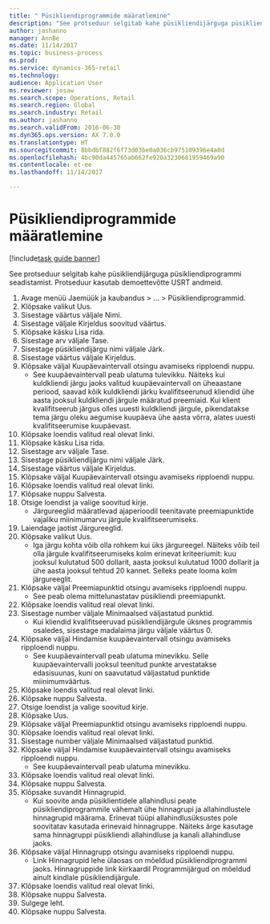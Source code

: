 ```yaml
--- 
title: " Püsikliendiprogrammide määratlemine"
description: "See protseduur selgitab kahe püsikliendijärguga püsikliendiprogrammi seadistamist."
author: jashanno
manager: AnnBe
ms.date: 11/14/2017
ms.topic: business-process
ms.prod: 
ms.service: dynamics-365-retail
ms.technology: 
audience: Application User
ms.reviewer: josaw
ms.search.scope: Operations, Retail
ms.search.region: Global
ms.search.industry: Retail
ms.author: jashanno
ms.search.validFrom: 2016-06-30
ms.dyn365.ops.version: AX 7.0.0
ms.translationtype: HT
ms.sourcegitcommit: 8bbdbf882f6f73d03be0a036cb975109396e4a0d
ms.openlocfilehash: 4bc90da445765ab662fe920a3230681959469a90
ms.contentlocale: et-ee
ms.lasthandoff: 11/14/2017

---
```

# <a name="define-loyalty-programs"></a> Püsikliendiprogrammide määratlemine

[!include[task guide banner](../includes/task-guide-banner.md)]

See protseduur selgitab kahe püsikliendijärguga püsikliendiprogrammi seadistamist. Protseduur kasutab demoettevõtte USRT andmeid.

1. Avage menüü Jaemüük ja kaubandus > ... > Püsikliendiprogrammid.
2. Klõpsake valikut Uus.
3. Sisestage väärtus väljale Nimi.
4. Sisestage väljale Kirjeldus soovitud väärtus.
5. Klõpsake käsku Lisa rida.
6. Sisestage arv väljale Tase.
7. Sisestage püsikliendijärgu nimi väljale Järk.
8. Sisestage väärtus väljale Kirjeldus.
9. Klõpsake väljal Kuupäevaintervall otsingu avamiseks ripploendi nuppu.
    * See kuupäevaintervall peab ulatuma tulevikku. Näiteks kui kuldkliendi järgu jaoks valitud kuupäevaintervall on üheaastane periood, saavad kõik kuldkliendi järku kvalifitseerunud kliendid ühe aasta jooksul kuldkliendi järgule määratud preemiaid. Kui klient kvalifitseerub järgus olles uuesti kuldkliendi järgule, pikendatakse tema järgu oleku aegumise kuupäeva ühe aasta võrra, alates uuesti kvalifitseerumise kuupäevast.  
10. Klõpsake loendis valitud real olevat linki.
11. Klõpsake käsku Lisa rida.
12. Sisestage arv väljale Tase.
13. Sisestage püsikliendijärgu nimi väljale Järk.
14. Sisestage väärtus väljale Kirjeldus.
15. Klõpsake väljal Kuupäevaintervall otsingu avamiseks ripploendi nuppu.
16. Klõpsake loendis valitud real olevat linki.
17. Klõpsake nuppu Salvesta.
18. Otsige loendist ja valige soovitud kirje.
    * Järgureeglid määratlevad ajaperioodil teenitavate preemiapunktide vajaliku miinimumarvu järgule kvalifitseerumiseks.  
19. Laiendage jaotist Järgureeglid.
20. Klõpsake valikut Uus.
    * Iga järgu kohta võib olla rohkem kui üks järgureegel. Näiteks võib teil olla järgule kvalifitseerumiseks kolm erinevat kriteeriumit: kuu jooksul kulutatud 500 dollarit, aasta jooksul kulutatud 1000 dollarit ja ühe aasta jooksul tehtud 20 kannet. Selleks peate looma kolm järgureeglit.  
21. Klõpsake väljal Preemiapunktid otsingu avamiseks ripploendi nuppu.
    * See peab olema mittelunastatav püsikliendi preemiapunkt.  
22. Klõpsake loendis valitud real olevat linki.
23. Sisestage number väljale Minimaalsed väljastatud punktid.
    * Kui kliendid kvalifitseeruvad püsikliendijärgule üksnes programmis osaledes, sisestage madalaima järgu väljale väärtus 0.  
24. Klõpsake väljal Hindamise kuupäevaintervall otsingu avamiseks ripploendi nuppu.
    * See kuupäevaintervall peab ulatuma minevikku. Selle kuupäevaintervalli jooksul teenitud punkte arvestatakse edasisuunas, kuni on saavutatud väljastatud punktide miinimumväärtus.  
25. Klõpsake loendis valitud real olevat linki.
26. Klõpsake nuppu Salvesta.
27. Otsige loendist ja valige soovitud kirje.
28. Klõpsake Uus.
29. Klõpsake väljal Preemiapunktid otsingu avamiseks ripploendi nuppu.
30. Klõpsake loendis valitud real olevat linki.
31. Sisestage number väljale Minimaalsed väljastatud punktid.
32. Klõpsake väljal Hindamise kuupäevaintervall otsingu avamiseks ripploendi nuppu.
    * See kuupäevaintervall peab ulatuma minevikku.  
33. Klõpsake loendis valitud real olevat linki.
34. Klõpsake nuppu Salvesta.
35. Klõpsake suvandit Hinnagrupid.
    * Kui soovite anda püsiklientidele allahindlusi peate püsikliendiprogrammile vähemalt ühe hinnagrupi ja allahindlustele hinnagrupid määrama. Erinevat tüüpi allahindlusüksustes pole soovitatav kasutada erinevaid hinnagruppe.  Näiteks ärge kasutage sama hinnagruppi püsikliendi allahindluse ja kanali allahindluse jaoks.  
36. Klõpsake väljal Hinnagrupp otsingu avamiseks ripploendi nuppu.
    * Link Hinnagrupid lehe ülaosas on mõeldud püsikliendiprogrammi jaoks. Hinnagruppide link kiirkaardil Programmijärgud on mõeldud ainult kindlale püsikliendijärgule.  
37. Klõpsake loendis valitud real olevat linki.
38. Klõpsake nuppu Salvesta.
39. Sulgege leht.
40. Klõpsake nuppu Salvesta.


